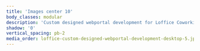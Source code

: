 ```yaml
---
title: 'Images center 10'
body_classes: modular
description: 'Custom designed webportal development for Loffice Coworking page on desktop'
shadow: '0'
vertical_spacing: pb-2
media_order: loffice-custom-designed-webportal-development-desktop-5.jpg
---
```


